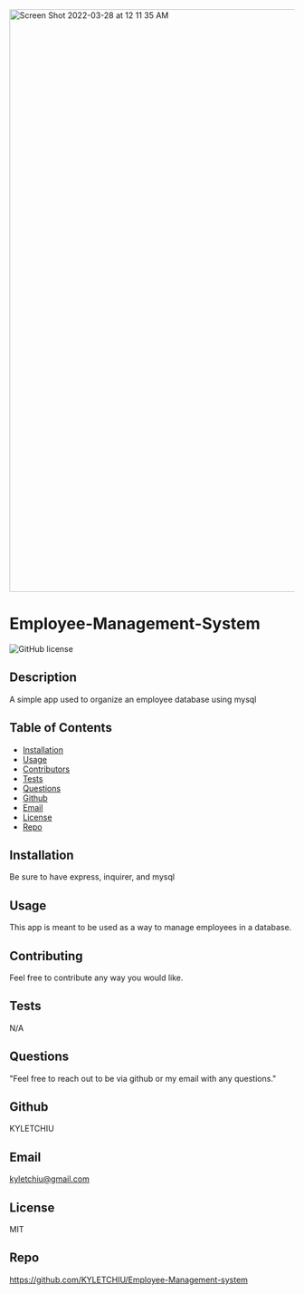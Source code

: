 <img width="1028" alt="Screen Shot 2022-03-28 at 12 11 35 AM" src="https://user-images.githubusercontent.com/92279620/160328082-0ed261bf-ccc5-415c-8aec-b97909ad16a0.png">


# Employee-Management-System
![GitHub license](http://img.shields.io/badge/license-MIT-green)

## Description
A simple app used to organize an employee database using mysql

## Table of Contents
* [Installation](#Installation)
* [Usage](#Usage)
* [Contributors](#Contributors)
* [Tests](#Tests)
* [Questions](Questions)
* [Github](#Github)
* [Email](#Email)
* [License](#License)
* [Repo](#Repo)

## Installation
Be sure to have express, inquirer, and mysql

## Usage
This app is meant to be used as a way to manage employees in a database.
## Contributing
Feel free to contribute any way you would like.

## Tests
N/A

## Questions
"Feel free to reach out to be via github or my email with any questions."

## Github
KYLETCHIU

## Email
 kyletchiu@gmail.com


## License
 MIT 

## Repo
https://github.com/KYLETCHIU/Employee-Management-system
